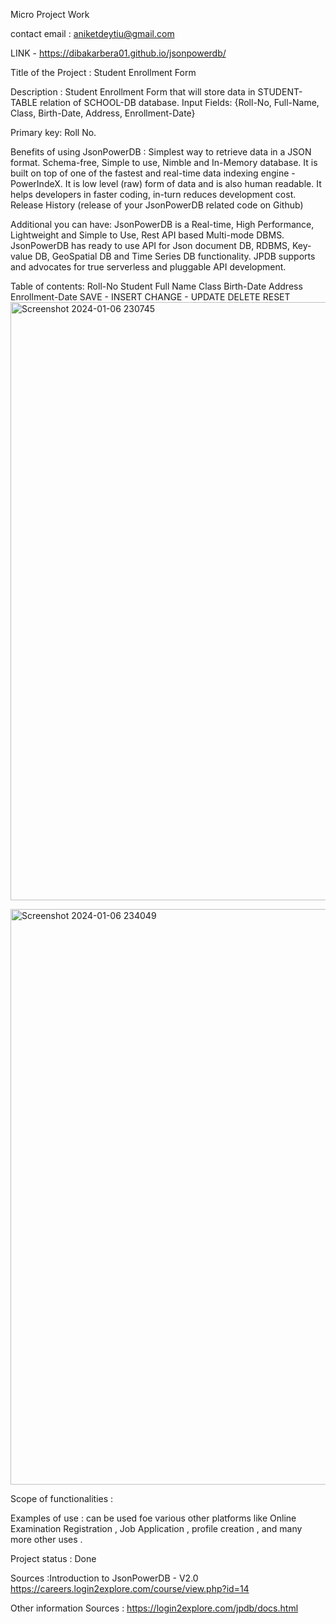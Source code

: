 Micro Project Work

contact email : aniketdeytiu@gmail.com

LINK - https://dibakarbera01.github.io/jsonpowerdb/

Title of the Project : Student Enrollment Form

Description : Student Enrollment Form that will store data in STUDENT-TABLE relation of SCHOOL-DB database. Input Fields: {Roll-No, Full-Name, Class, Birth-Date, Address, Enrollment-Date}

Primary key: Roll No.

Benefits of using JsonPowerDB : Simplest way to retrieve data in a JSON format. Schema-free, Simple to use, Nimble and In-Memory database. It is built on top of one of the fastest and real-time data indexing engine - PowerIndeX. It is low level (raw) form of data and is also human readable. It helps developers in faster coding, in-turn reduces development cost. Release History (release of your JsonPowerDB related code on Github)

Additional you can have: JsonPowerDB is a Real-time, High Performance, Lightweight and Simple to Use, Rest API based Multi-mode DBMS. JsonPowerDB has ready to use API for Json document DB, RDBMS, Key-value DB, GeoSpatial DB and Time Series DB functionality. JPDB supports and advocates for true serverless and pluggable API development.

Table of contents: Roll-No Student Full Name Class Birth-Date Address Enrollment-Date SAVE - INSERT CHANGE - UPDATE DELETE RESET
<img width="957" alt="Screenshot 2024-01-06 230745" src="https://github.com/dibakarbera01/jsonpowerdb/assets/83828113/5f6c0316-a9e8-4b83-91ea-30a4a8b1565f">

<img width="921" alt="Screenshot 2024-01-06 234049" src="https://github.com/dibakarbera01/jsonpowerdb/assets/83828113/37940bc7-2818-46e8-b8f2-025999da9b9f">

Scope of functionalities :

Examples of use : can be used foe various other platforms like Online Examination Registration , Job Application , profile creation , and many more other uses .

Project status : Done

Sources :Introduction to JsonPowerDB - V2.0 https://careers.login2explore.com/course/view.php?id=14

Other information Sources : https://login2explore.com/jpdb/docs.html


